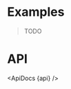 <script lang="ts">
	import { ApiDocs } from 'svelte-ux';

	import api from '$lib/components/RectClipPath.svelte?raw&sveld';

	import Chart, { Svg } from '$lib/components/Chart.svelte';

	import Preview from '$lib/docs/Preview.svelte';
	import Blockquote from '$lib/docs/Blockquote.svelte';
</script>

<h1>Examples</h1>

<Blockquote>TODO</Blockquote>

<h1>API</h1>

<ApiDocs {api} />

